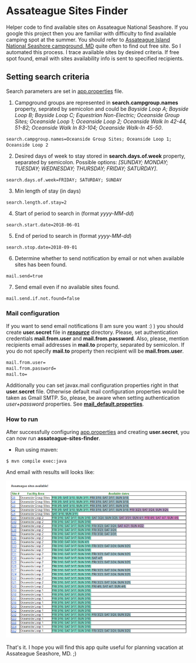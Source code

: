 # Assateague Sites Finder
Helper code to find available sites on Assateague National Seashore. 
If you google this project then you are familiar with difficulty to find available camping spot at the summer. You should refer to [Assateague Island National Seashore campground, MD](https://www.recreation.gov/camping/assateague-island-national-seashore-campground/r/campgroundDetails.do?contractCode=NRSO&parkId=70989) quite often to find out free site. So I automated this process.
I trace available sites by desired criteria. If free spot found, email with sites availability info is sent to specified recipients. 

## Setting search criteria

Search parameters are set in [app.properties](https://github.com/sheva/assateague-sites-finder/blob/master/src/main/resources/app.properties) file.

1. Campground groups are represented in **search.campgroup.names** property, seprated by semicolon and could be *Bayside Loop A; Bayside Loop B; Bayside Loop C; Equestrian Non-Electric; Oceanside Group Sites; Oceanside Loop 1; Oceanside Loop 2; Oceanside Walk In 42-44, 51-82; Oceanside Walk In 83-104; Oceanside Walk-In 45-50*.
```
search.campgroup.names=Oceanside Group Sites; Oceanside Loop 1; Oceanside Loop 2
```
2. Desired days of week to stay stored in **search.days.of.week** property, separated by semicolon. Possible options: *[SUNDAY; MONDAY; TUESDAY; WEDNESDAY; THURSDAY; FRIDAY; SATURDAY]*.
```
search.days.of.week=FRIDAY; SATURDAY; SUNDAY
```
3. Min length of stay (in days)
```
search.length.of.stay=2
```
4. Start of period to search in (format *yyyy-MM-dd*)
```
search.start.date=2018-06-01
```
5. End of period to search in (format *yyyy-MM-dd*)
```
search.stop.date=2018-09-01
```
6. Determine whether to send notification by email or not when available sites has been found.
```
mail.send=true
```
7. Send email even if no available sites found.
```
mail.send.if.not.found=false
```


### Mail configuration

If you want to send email notifications (I am sure you want :) ) you should create **user.secret** file in [_**resource**_](https://github.com/sheva/assateague-sites-finder/blob/master/src/main/resources) directory. Please, set authentication credentials **mail.from.user** and **mail.from.password**. Also, please, mention recipients email addresses in **mail.to** property, separated by semicolon. If you do not specify **mail.to** property then recipient will be **mail.from.user**.
```
mail.from.user=
mail.from.password=
mail.to=
```
Additionally you can set javax.mail configuration properties right in that **user.secret** file. Otherwise default mail configuration properties would be taken as Gmail SMTP. So, please, be aware when setting authentication _user+password_ properties. See [**mail_default.properties**](https://github.com/sheva/assateague-sites-finder/blob/master/src/main/resources/mail_default.properties).

### How to run

After successfully configuring [app.properties](https://github.com/sheva/assateague-sites-finder/blob/master/src/main/resources/app.properties) and creating **user.secret**, you can now run **assateague-sites-finder**. 

* Run using maven:
```
$ mvn compile exec:java
```

And email with results will looks like:

![email body](assateague.png "Assateague results")

That's it. I hope you will find this app quite useful for planning vacation at Assateague Seashore, MD. ;)
